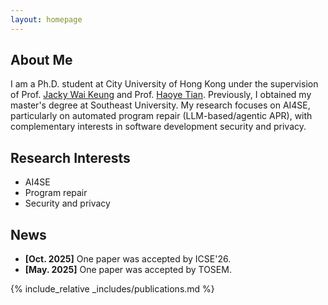 ```yaml
---
layout: homepage
---
```


## About Me

I am a Ph.D. student at City University of Hong Kong under the supervision of Prof. [Jacky Wai Keung](https://scholars.cityu.edu.hk/en/persons/jwkeung/) and Prof. [Haoye Tian](https://haoyetiancoder.github.io/). Previously, I obtained my master's degree at Southeast University. My research focuses on AI4SE, particularly on automated program repair (LLM-based/agentic APR), with complementary interests in software development security and privacy.

## Research Interests

- AI4SE
- Program repair
- Security and privacy

## News

- **[Oct. 2025]** One paper was accepted by ICSE'26.
- **[May. 2025]** One paper was accepted by TOSEM.

{% include_relative _includes/publications.md %}


